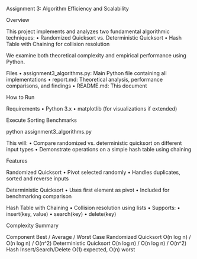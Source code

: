 Assignment 3: Algorithm Efficiency and Scalability

Overview

This project implements and analyzes two fundamental algorithmic techniques:
	•	Randomized Quicksort vs. Deterministic Quicksort
	•	Hash Table with Chaining for collision resolution

We examine both theoretical complexity and empirical performance using Python.


Files
	•	assignment3_algorithms.py: Main Python file containing all implementations
	•	report.md: Theoretical analysis, performance comparisons, and findings
	•	README.md: This document


How to Run

Requirements
	•	Python 3.x
	•	matplotlib (for visualizations if extended)

Execute Sorting Benchmarks

python assignment3_algorithms.py

This will:
	•	Compare randomized vs. deterministic quicksort on different input types
	•	Demonstrate operations on a simple hash table using chaining


Features

Randomized Quicksort
	•	Pivot selected randomly
	•	Handles duplicates, sorted and reverse inputs

Deterministic Quicksort
	•	Uses first element as pivot
	•	Included for benchmarking comparison

Hash Table with Chaining
	•	Collision resolution using lists
	•	Supports:
	•	insert(key, value)
	•	search(key)
	•	delete(key)



Complexity Summary

Component	Best / Average / Worst Case
Randomized Quicksort	O(n log n) / O(n log n) / O(n^2)
Deterministic Quicksort	O(n log n) / O(n log n) / O(n^2)
Hash Insert/Search/Delete	O(1) expected, O(n) worst
